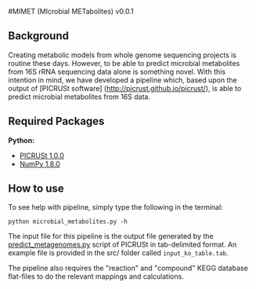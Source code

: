 #MIMET (MIcrobial METabolites) v0.0.1

Background
------

Creating metabolic models from whole genome sequencing projects is routine these days. However, to be able to 
predict microbial metabolites from 16S rRNA sequencing data alone is something novel. With this intention in mind, we have developed a pipeline which, based upon the output of [PICRUSt software] (http://picrust.github.io/picrust/), is able to predict microbial metabolites from 16S data.


Required Packages
------

**Python:**

- [PICRUSt 1.0.0](http://picrust.github.io/picrust/install.html#install)
- [NumPy 1.8.0](http://www.scipy.org/scipylib/download.html)

How to use
------

To see help with pipeline, simply type the following in the terminal:

```python microbial_metabolites.py -h```

The input file for this pipeline is the output file generated by the [predict_metagenomes.py](http://picrust.github.io/picrust/scripts/predict_metagenomes.html) script of PICRUSt in tab-delimited format. An example file is provided in the src/ folder called ```input_ko_table.tab```.

The pipeline also requires the "reaction" and "compound" KEGG database flat-files to do the relevant mappings and calculations. 
